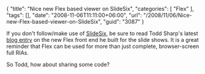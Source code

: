 {
	"title": "Nice new Flex based viewer on SlideSix",
	"categories": [
		"Flex"
	],
	"tags": [],
	"date": "2008-11-06T11:11:00+06:00",
	"url": "/2008/11/06/Nice-new-Flex-based-viewer-on-SlideSix",
	"guid": "3087"
}

If you don't follow/make use of <a href="http://slidesix.com">SlideSix</a>, be sure to read Todd Sharp's latest <a href="http://cfsilence.com/blog/client/index.cfm/2008/11/6/New-Flex-Viewer-Widget-Launched">blog entry</a> on the new Flex front end he built for the slide shows. It is a great reminder that Flex can be used for more than just complete, browser-screen full RIAs. 

So Todd, how about sharing some code?